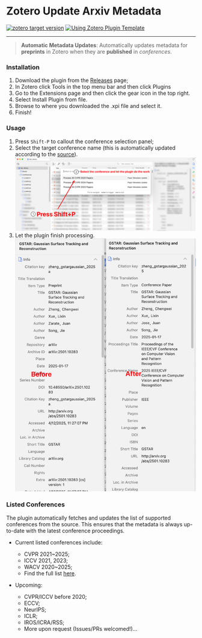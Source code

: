 # Zotero Update Arxiv Metadata

[![zotero target version](https://img.shields.io/badge/Zotero-7-green?style=flat-square&logo=zotero&logoColor=CC2936)](https://www.zotero.org)
[![Using Zotero Plugin Template](https://img.shields.io/badge/Using-Zotero%20Plugin%20Template-blue?style=flat-square&logo=github)](https://github.com/windingwind/zotero-plugin-template)

---

> **Automatic Metadata Updates**: Automatically updates metadata for **preprints** in Zotero when they are **published** in _conferences_.

### Installation

1. Download the plugin from the [Releases](https://github.com/wuzirui/paper-meta-update/releases) page;
2. In Zotero click Tools in the top menu bar and then click Plugins
3. Go to the Extensions page and then click the gear icon in the top right.
4. Select Install Plugin from file.
5. Browse to where you downloaded the .xpi file and select it.
6. Finish!

### Usage

1. Press `Shift-P` to callout the conference selection panel;
2. Select the target conference name (this is automatically updated according to the [source](https://wuzirui.github.io/conference-accepted-papers/)).
   ![usage image](assets/image.png)
3. Let the plugin finish processing.
   ![before after](assets/image-1.png)

### Listed Conferences

The plugin automatically fetches and updates the list of supported conferences from the source. This ensures that the metadata is always up-to-date with the latest conference proceedings.

- Current listed conferences include:

  - CVPR 2021~2025;
  - ICCV 2021, 2023;
  - WACV 2020~2025;
  - Find the full list [here](https://wuzirui.github.io/conference-accepted-papers/conf/index.json).

- Upcoming:
  - CVPR/ICCV before 2020;
  - ECCV;
  - NeurIPS;
  - ICLR;
  - IROS/ICRA/RSS;
  - More upon request (Issues/PRs welcomed!)...
